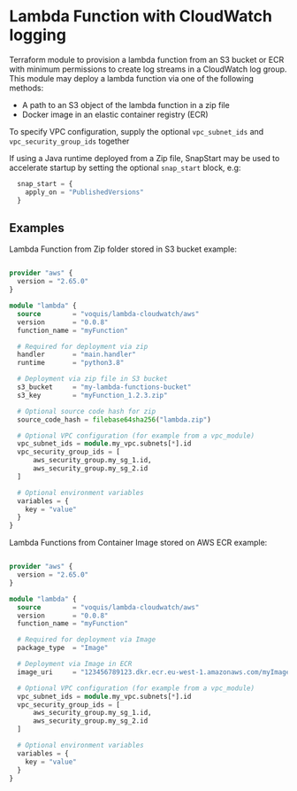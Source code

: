 Lambda Function with CloudWatch logging
===
Terraform module to provision a lambda function from an S3 bucket or ECR with minimum permissions to create log streams in a CloudWatch log group.
This module may deploy a lambda function via one of the following methods:
- A path to an S3 object of the lambda function in a zip file
- Docker image in an elastic container registry (ECR)

To specify VPC configuration, supply the optional `vpc_subnet_ids` and `vpc_security_group_ids` together

If using a Java runtime deployed from a Zip file, SnapStart may be used to accelerate startup by setting the optional `snap_start` block, e.g:
```terraform
  snap_start = {
    apply_on = "PublishedVersions"
  }
```

## Examples
Lambda Function from Zip folder stored in S3 bucket example:
```terraform

provider "aws" {
  version = "2.65.0"
}

module "lambda" {
  source        = "voquis/lambda-cloudwatch/aws"
  version       = "0.0.8"
  function_name = "myFunction"

  # Required for deployment via zip
  handler       = "main.handler"
  runtime       = "python3.8"

  # Deployment via zip file in S3 bucket
  s3_bucket     = "my-lambda-functions-bucket"
  s3_key        = "myFunction_1.2.3.zip"

  # Optional source code hash for zip
  source_code_hash = filebase64sha256("lambda.zip")

  # Optional VPC configuration (for example from a vpc_module)
  vpc_subnet_ids = module.my_vpc.subnets[*].id
  vpc_security_group_ids = [
      aws_security_group.my_sg_1.id,
      aws_security_group.my_sg_2.id
  ]

  # Optional environment variables
  variables = {
    key = "value"
  }
}
```

Lambda Functions from Container Image stored on AWS ECR example:
```terraform

provider "aws" {
  version = "2.65.0"
}

module "lambda" {
  source        = "voquis/lambda-cloudwatch/aws"
  version       = "0.0.8"
  function_name = "myFunction"

  # Required for deployment via Image
  package_type  = "Image"

  # Deployment via Image in ECR
  image_uri     = "123456789123.dkr.ecr.eu-west-1.amazonaws.com/myImage:latest"

  # Optional VPC configuration (for example from a vpc_module)
  vpc_subnet_ids = module.my_vpc.subnets[*].id
  vpc_security_group_ids = [
      aws_security_group.my_sg_1.id,
      aws_security_group.my_sg_2.id
  ]

  # Optional environment variables
  variables = {
    key = "value"
  }
}
```

